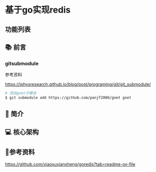 # 基于go实现redis

## 功能列表

## 📚 前言


### gitsubmodule


参考资料

https://iphysresearch.github.io/blog/post/programing/git/git_submodule/

```bash
# 添加gnet子模块
$ git submodule add https://github.com/panjf2000/gnet gnet
```

## 📖 简介

## 💻 核心架构

## 📖参考资料

https://github.com/xiaoxuxiansheng/goredis?tab=readme-ov-file